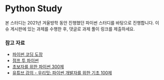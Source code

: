 # Python Study
본 스터디는 2021년 겨울방학 동안 진행했던 파이썬 스터디를 바탕으로 진행합니다.
이슈 게시판에 있는 과제를 수행한 후, 댓글로 과제 풀이 링크를 제출하세요.

### 참고 자료
- [파이썬 코딩 도장](https://dojang.io/course/view.php?id=7)
- [점프 투 파이썬](https://wikidocs.net/book/1)   
- [초보자를 위한 파이썬 300제](https://wikidocs.net/book/922)
- [유튜브 강의 - 우리밋: 파이썬 개발자를 위한 기초 100제](https://www.youtube.com/playlist?list=PLSK4WsJ8JS4dOszA7Zr8paqI81Mv27tNq)  
